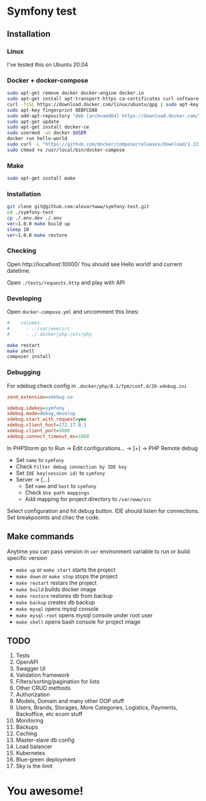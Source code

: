 # Symfony test

## Installation

### Linux

I've tested this on Ubuntu 20.04

### Docker + docker-compose

```bash
sudo apt-get remove docker docker-engine docker.io
sudo apt-get install apt-transport-https ca-certificates curl software-properties-common
curl -fsSL https://download.docker.com/linux/ubuntu/gpg | sudo apt-key add -
sudo apt-key fingerprint 0EBFCD88
sudo add-apt-repository "deb [arch=amd64] https://download.docker.com/linux/ubuntu $(lsb_release -cs) stable"
sudo apt-get update
sudo apt-get install docker-ce
sudo usermod -aG docker $USER
docker run hello-world
sudo curl -L "https://github.com/docker/compose/releases/download/1.22.0/docker-compose-$(uname -s)-$(uname -m)" -o /usr/local/bin/docker-compose
sudo chmod +x /usr/local/bin/docker-compose
```

### Make

```bash
sudo apt-get install make
```

### Installation

```bash
git clone git@github.com:alexartwww/symfony-test.git
cd ./symfony-test
cp ./.env.dev ./.env
ver=1.0.0 make build up
sleep 10
ver=1.0.0 make restore
```

### Checking

Open http://localhost:10000/ You should see Hello world! and current datetime.

Open `./tests/requests.http` and play with API

### Developing

Open `docker-compose.yml` and uncomment this lines:

```yml
#    volumes:
#      - .:/var/www/src
#      - ./.docker/php:/etc/php
```

```bash
make restart
make shell
composer install
```

### Debugging

For xdebug check config in `.docker/php/8.1/fpm/conf.d/20-xdebug.ini`

```ini
zend_extension=xdebug.so

xdebug.idekey=symfony
xdebug.mode=debug,develop
xdebug.start_with_request=yes
xdebug.client_host=172.17.0.1
xdebug.client_port=9000
xdebug.connect_timeout_ms=1000
```

In PHPStorm go to Run -> Edit configurations... -> [+] -> PHP Remote debug

* Set `name` to `symfony`
* Check `Filter debug connection by IDE key`
* Set `IDE key(session id)` to `symfony`
* Server -> [...]
  * Set `name` and `host` to `symfony`
  * Check `Use path mappings`
  * Add mapping for project directory to `/var/www/src`

Select configuration and hit debug button. IDE should listen for connections. Set breakpooints and chec the code.

## Make commands

Anytime you can pass version in `ver` environment variable to run or build specific version

* `make up` or `make start` starts the project
* `make down` or `make stop` stops the project
* `make restart` restars the project
* `make build` builds docker image
* `make restore` restores db from backup
* `make backup` creates db backup
* `make mysql` opens mysql console
* `make mysql-root` opens mysql console under root user
* `make shell` opens bash console for project image

## TODO

1. Tests
2. OpenAPI
3. Swagger UI
4. Validation framework
5. Filters/sorting/pagination for lists
6. Other CRUD methods
7. Authorization
8. Models, Domain and many other OOP stuff
9. Users, Brands, Storages, More Categories, Logistics, Payments, Backoffice, etc ecom stuff
10. Monitoring
11. Backups
12. Caching
13. Master-slave db config
14. Load balancer
15. Kubernetes
16. Blue-green deployment
17. Sky is the limit

# You awesome!